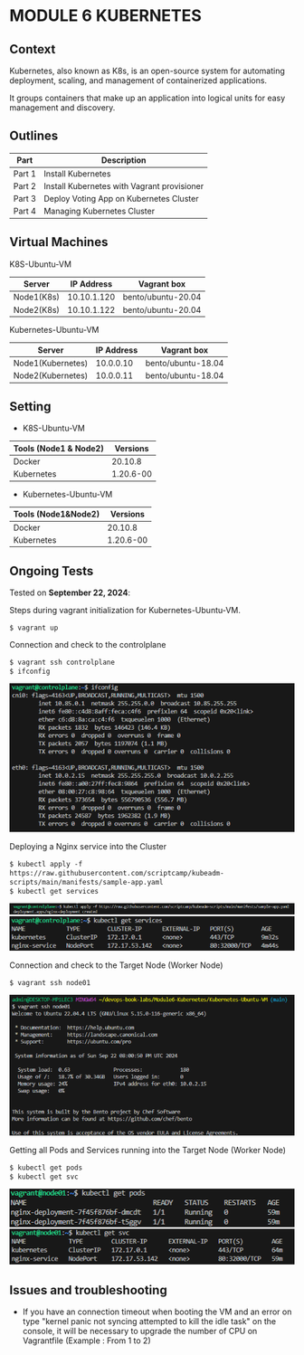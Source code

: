 # MODULE 6 KUBERNETES

## Context

Kubernetes, also known as K8s, is an open-source system for automating deployment, scaling, and management of containerized applications. 

It groups containers that make up an application into logical units for easy management and discovery.



## Outlines

Part      | Description
----------|-------
Part 1    | Install Kubernetes
Part 2    | Install Kubernetes with Vagrant provisioner
Part 3    | Deploy Voting App on Kubernetes Cluster
Part 4    | Managing Kubernetes Cluster




## Virtual Machines

K8S-Ubuntu-VM

Server        | IP Address      |  Vagrant box
--------------|-----------------|---------------
Node1(K8s)    | 10.10.1.120     | bento/ubuntu-20.04
Node2(K8s)    | 10.10.1.122     | bento/ubuntu-20.04

Kubernetes-Ubuntu-VM

Server               | IP Address   |  Vagrant box
---------------------|--------------|---------------
Node1(Kubernetes)    | 10.0.0.10    | bento/ubuntu-18.04
Node2(Kubernetes)    | 10.0.0.11    | bento/ubuntu-18.04

## Setting

- K8S-Ubuntu-VM

Tools (Node1 & Node2)     | Versions
--------------------------|-------
Docker                    | 20.10.8
Kubernetes                | 1.20.6-00


- Kubernetes-Ubuntu-VM

Tools (Node1&Node2)       | Versions
--------------------------|-------
Docker                    | 20.10.8
Kubernetes                | 1.20.6-00


## Ongoing Tests

Tested on **September 22, 2024**:

Steps during vagrant initialization for Kubernetes-Ubuntu-VM.
```
$ vagrant up
```

Connection and check to the controlplane
```
$ vagrant ssh controlplane
$ ifconfig
```
![Kubernetes](images/K8SVMControlPlan.png)

Deploying a Nginx service into the Cluster
```
$ kubectl apply -f https://raw.githubusercontent.com/scriptcamp/kubeadm-scripts/main/manifests/sample-app.yaml
$ kubectl get services
```
![Kubernetes2](images/K8SVMControlPlan-Deploy-Nginx.png)
![Kubernetes3](images/K8SVMControlPlan-Get-Service.png)

Connection and check to the Target Node (Worker Node)
```
$ vagrant ssh node01
```
![Kubernetes4](images/K8SVMTargetNode.png)

Getting all Pods and Services running into the Target Node (Worker Node)
```
$ kubectl get pods
$ kubectl get svc

```
![Kubernetes5](images/K8SVMTargetNode-Get-Pods.png)
![Kubernetes6](images/K8SVMTargetNode-Get-Service.png)



## Issues and troubleshooting

- If you have an connection timeout when booting the VM and an error on type "kernel panic not syncing attempted to kill the idle task" on the console, it will be necessary to upgrade the number of CPU on Vagrantfile (Example : From 1 to 2)
